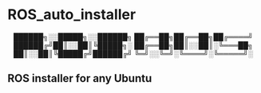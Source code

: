 # ROS_auto_installer

<div align="center">
██████╗░░█████╗░░██████╗
██╔══██╗██╔══██╗██╔════╝
██████╔╝██║░░██║╚█████╗░
██╔══██╗██║░░██║░╚═══██╗
██║░░██║╚█████╔╝██████╔╝
╚═╝░░╚═╝░╚════╝░╚═════╝░
 </div>
 
 ## ROS installer for any Ubuntu
